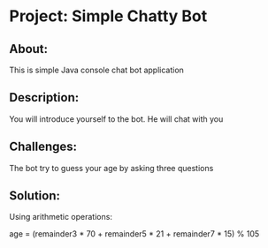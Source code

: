 # Project: Simple Chatty Bot


## About:

This is simple Java console chat bot application


## Description:

You will introduce yourself to the bot. He will chat with you


## Challenges:

The bot try to guess your age by asking three questions

## Solution:

Using arithmetic operations:

age = (remainder3 * 70 + remainder5 * 21 + remainder7 * 15) % 105
